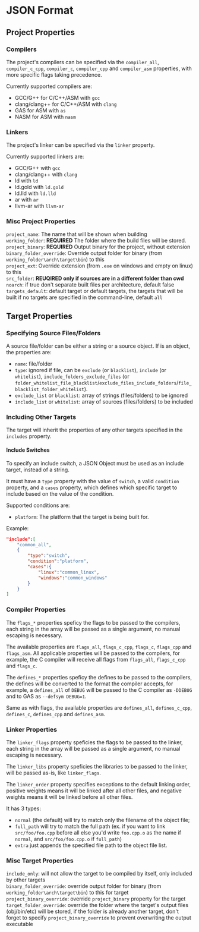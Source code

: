 # JSON Format

## Project Properties

### Compilers

The project's compilers can be specified via the `compiler_all`, `compiler_c_cpp`, `compiler_c`, `compiler_cpp` and `compiler_asm` properties, with more specific flags taking precedence.

Currently supported compilers are:
* GCC/G++ for C/C++/ASM with `gcc`
* clang/clang++ for C/C++/ASM with `clang`
* GAS for ASM with `as`
* NASM for ASM with `nasm`

### Linkers

The project's linker can be specified via the `linker` property.

Currently supported linkers are:
* GCC/G++ with `gcc`
* clang/clang++ with `clang`
* ld with `ld`
* ld.gold with `ld.gold`
* ld.lld with `ld.lld`
* ar with `ar`
* llvm-ar with `llvm-ar`

### Misc Project Properties

`project_name`: The name that will be shown when building  
`working_folder`: **REQUIRED** The folder where the build files will be stored.  
`project_binary`: **REQUIRED** Output binary for the project, without extension  
`binary_folder_override`: Override output folder for binary (from `working_folder\arch\target\bin`) to this  
`project_ext`: Override extension (from `.exe` on windows and empty on linux) to this  
`src_folder`: **REUQIRED only if sources are in a different folder than cwd**  
`noarch`: if true don't separate built files per architecture, default false  
`targets_default`: default target or default targets, the targets that will be built if no targets are specified in the command-line, default `all`

## Target Properties

### Specifying Source Files/Folders

A source file/folder can be either a string or a source object. If is an object, the properties are:
* `name`: file/folder
* `type`: ignored if file, can be `exclude` (or `blacklist`), `include` (or `whitelist`), `include_folders_exclude_files` (or `folder_whitelist_file_blacklist`/`exclude_files_include_folders`/`file_blacklist_folder_whitelist`).
* `exclude_list` or `blacklist`: array of strings (files/folders) to be ignored
* `include_list` or `whitelist`: array of sources (files/folders) to be included

### Including Other Targets

The target will inherit the properties of any other targets specified in the `includes` property.

#### Include Switches

To specify an include switch, a JSON Object must be used as an include target, instead of a string.

It must have a `type` property with the value of `switch`, a valid `condition` property, and a `cases` property, which defines which specific target to include based on the value of the condition.

Supported conditions are:
* `platform`: The platform that the target is being built for.

Example:
```json
"include":[
    "common_all",
    {
        "type":"switch",
        "condition":"platform",
        "cases":{
            "linux":"common_linux",
            "windows":"common_windows"
        }
    }
]
```


### Compiler Properties

The `flags_*` properties speficy the flags to be passed to the compilers, each string in the array will be passed as a single argument, no manual escaping is necessary.

The available properties are  `flags_all`, `flags_c_cpp`, `flags_c`, `flags_cpp` and `flags_asm`. All applicable properties will be passed to the compilers, for example, the C compiler will receive all flags from `flags_all`, `flags_c_cpp` and `flags_c`.

The `defines_*` properties speficy the defines to be passed to the compilers, the defines will be converted to the format the compiler accepts, for example, a `defines_all` of `DEBUG` will be passed to the C compiler as `-DDEBUG` and to GAS as `--defsym DEBUG=1`.

Same as with flags, the available properties are  `defines_all`, `defines_c_cpp`, `defines_c`, `defines_cpp` and `defines_asm`.

### Linker Properties

The `linker_flags` property speficies the flags to be passed to the linker, each string in the array will be passed as a single argument, no manual escaping is necessary.

The `linker_libs` property speficies the libraries to be passed to the linker, will be passed as-is, like `linker_flags`.

The `linker_order` property specifies exceptions to the default linking order, positive weights means it will be linked after all other files, and negative weights means it will be linked before all other files.

It has 3 types:
* `normal` (the default) will try to match only the filename of the object file;
* `full_path` will try to match the full path (ex. if you want to link `src/foo/foo.cpp` before all else you'd write `foo.cpp.o` as the name if `normal`, and `src/foo/foo.cpp.o` if `full_path`)
* `extra` just appends the specified file path to the object file list.

### Misc Target Properties

`include_only`: will not allow the target to be compiled by itself, only included by other targets  
`binary_folder_override`: override output folder for binary (from `working_folder\arch\target\bin`) to this for target  
`project_binary_override`: override `project_binary` property for the target
`target_folder_override`: override the folder where the target's output files (obj/bin/etc) will be stored, if the folder is already another target, don't forget to specify `project_binary_override` to prevent overwriting the output executable
